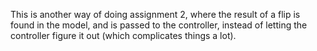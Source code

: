 This is another way of doing assignment 2, where the result of a flip is found in the model, and is passed to the controller, instead of letting the controller figure it out (which complicates things a lot).
